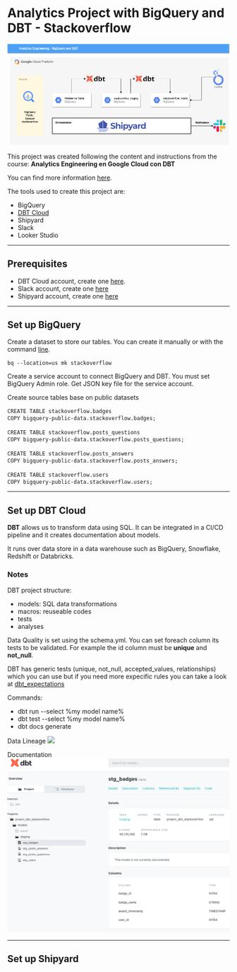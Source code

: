# Analytics Project with BigQuery and DBT - Stackoverflow

![Alt text](dbt.png?raw=true "Cloud Diagram BigQuery-DBT")

This project was created following the content and instructions from 
the course: **Analytics Engineering en Google Cloud con DBT**

You can find more information [here](https://www.udemy.com/course/analytics-engineering-en-google-cloud-con-dbt/).

The tools used to create this project are:
- BigQuery
- [DBT Cloud](https://www.getdbt.com/product/what-is-dbt/)
- Shipyard
- Slack
- Looker Studio

***

## Prerequisites 
- DBT Cloud account, create one [here](https://www.getdbt.com/signup/).
- Slack account, create one [here](https://slack.com/)
- Shipyard account, create one [here](https://www.shipyardapp.com/)

***

## Set up BigQuery 
Create a dataset to store our tables.
You can create it manually or with the command [line](
https://cloud.google.com/bigquery/docs/datasets#bq).
```
bq --location=us mk stackoverflow
```

Create a service account to connect BigQuery and DBT.
You must set BigQuery Admin role.
Get JSON key file for the service account.

Create source tables base on public datasets
```
CREATE TABLE stackoverflow.badges
COPY bigquery-public-data.stackoverflow.badges;

CREATE TABLE stackoverflow.posts_questions
COPY bigquery-public-data.stackoverflow.posts_questions;

CREATE TABLE stackoverflow.posts_answers
COPY bigquery-public-data.stackoverflow.posts_answers;

CREATE TABLE stackoverflow.users
COPY bigquery-public-data.stackoverflow.users;
```

***

## Set up DBT Cloud

**DBT** allows us to transform data using SQL. It can be integrated in a CI/CD pipeline and it creates documentation about models.

It runs over data store in a data warehouse such as BigQuery, Snowflake, Redshift or Databricks.

### Notes

DBT project structure:
- models: SQL data transformations
- macros: reuseable codes
- tests
- analyses

Data Quality is set using the schema.yml. You can set foreach column its tests 
to be validated. For example the id column must be **unique** and **not_null**.

DBT has generic tests (unique, not_null, accepted_values, relationships) which you can use but if you need more expecific rules
you can take a look at [dbt_expectations](https://github.com/calogica/dbt-expectations)

Commands:
- dbt run --select %my model name%
- dbt test --select %my model name%
- dbt docs generate

Data Lineage
<img width="1150" src="https://user-images.githubusercontent.com/2066453/210103440-03364254-8471-49d4-bb87-3147b20b4f29.png">

Documentation
![Alt text](imgs/docs.png?raw=true "DBT Docs")

***

## Set up Shipyard

